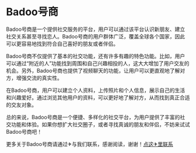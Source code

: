# Badoo号商

Badoo号商是一个提供社交服务的平台，用户可以通过该平台认识新朋友、建立社交关系甚至寻找恋人。Badoo号商的用户群体广泛，覆盖全球各个国家，因此可以更容易地找到符合自己喜好的朋友或者伴侣。

Badoo号商不仅提供了基本的社交功能，还有许多有趣的特色功能。比如，用户可以通过“附近的人”功能找到周围和自己兴趣相投的人，这大大增加了用户交友的机会。另外，Badoo号商也提供了视频聊天的功能，让用户可以更直观地了解对方，增强交流的真实性。

在Badoo号商，用户可以建立个人资料，上传照片和个人信息，展示自己的生活和兴趣爱好。通过浏览其他用户的资料，可以更好地了解对方，从而找到真正合适的交友对象。

总的来说，Badoo号商是一个便捷、多样化的社交平台，为用户提供了丰富的社交功能和体验。如果你想扩大社交圈子，或者寻找真诚的朋友和伴侣，不妨来试试Badoo号商吧！

更多关于Badoo号商请通过✈与我们联系，感谢阅读，谢谢！[点这✈里联系](https://abc.k02.cc)